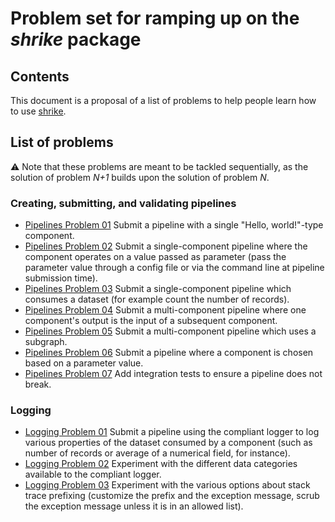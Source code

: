 # Problem set for ramping up on the _shrike_ package 

## Contents
This document is a proposal of a list of problems to help people learn how to use [shrike](https://github.com/azure/shrike).

## List of problems

:warning: Note that these problems are meant to be tackled sequentially, as the solution of problem _N+1_ builds upon the solution of problem _N_.

### Creating, submitting, and validating pipelines

- [Pipelines Problem 01](./problems/pipelines-01.md) Submit a pipeline with a single "Hello, world!"-type component.
- [Pipelines Problem 02](./problems/pipelines-02.md) Submit a single-component pipeline where the component operates on a value passed as parameter (pass the parameter value through a config file or via the command line at pipeline submission time).
- [Pipelines Problem 03](./problems/pipelines-03.md) Submit a single-component pipeline which consumes a dataset (for example count the number of records).
- [Pipelines Problem 04](./problems/pipelines-04.md) Submit a multi-component pipeline where one component's output is the input of a subsequent component.
- [Pipelines Problem 05](./problems/pipelines-05.md) Submit a multi-component pipeline which uses a subgraph.
- [Pipelines Problem 06](./problems/pipelines-06.md) Submit a pipeline where a component is chosen based on a parameter value.
- [Pipelines Problem 07](./problems/pipelines-07.md) Add integration tests to ensure a pipeline does not break.

### Logging

- [Logging Problem 01](./problems/logging-01.md) Submit a pipeline using the compliant logger to log various properties of the dataset consumed by a component (such as number of records or average of a numerical field, for instance).
- [Logging Problem 02](./problems/logging-02.md) Experiment with the different data categories available to the compliant logger.
- [Logging Problem 03](./problems/logging-03.md) Experiment with the various options about stack trace prefixing (customize the prefix and the exception message, scrub the exception message unless it is in an allowed list).
